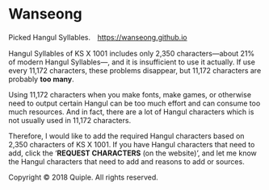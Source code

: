 # Wanseong
Picked Hangul Syllables.　<link>https://wanseong.github.io</link>

Hangul Syllables of KS X 1001 includes only 2,350 characters—about 21% of modern Hangul Syllables—, and it is insufficient to use it actually. If use every 11,172 characters, these problems disappear, but 11,172 characters are probably <strong>too many</strong>.

Using 11,172 characters when you make fonts, make games, or otherwise need to output certain Hangul can be too much effort and can consume too much resources. And in fact, there are a lot of Hangul characters which is not usually used in 11,172 characters.

Therefore, I would like to add the required Hangul characters based on 2,350 characters of KS X 1001. If you have Hangul characters that need to add, click the ‘<strong>REQUEST CHARACTERS</strong> (on the website)’, and let me know the Hangul characters that need to add and reasons to add or sources.

Copyright © 2018 Quiple. All rights reserved.

